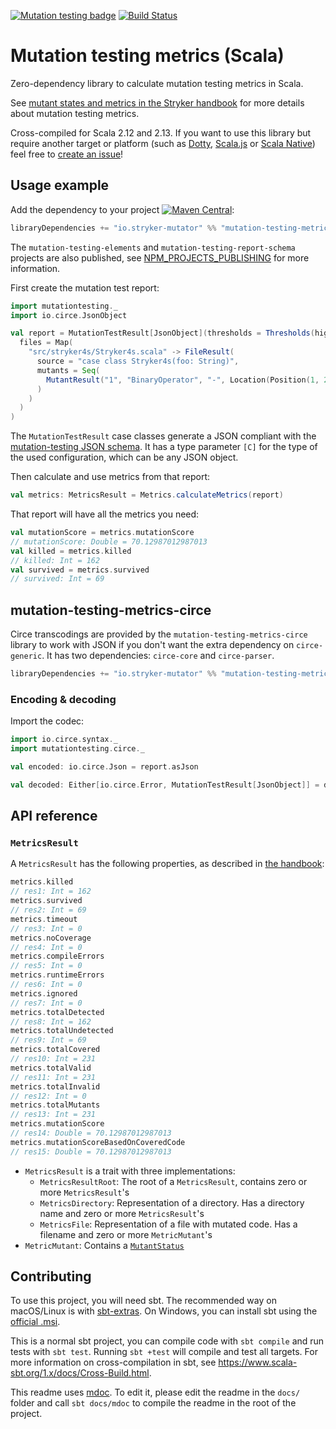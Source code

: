 [![Mutation testing badge](https://img.shields.io/endpoint?style=flat&url=https%3A%2F%2Fbadge-api.stryker-mutator.io%2Fgithub.com%2Fstryker-mutator%2Fmutation-testing-elements%2Fmaster%3Fmodule%3Dmetrics-scala)](https://badge-api.stryker-mutator.io/github.com/stryker-mutator/mutation-testing-elements/master?module=metrics-scala)
[![Build Status](https://github.com/stryker-mutator/mutation-testing-elements/workflows/CI/badge.svg)](https://github.com/stryker-mutator/mutation-testing-elements/actions?query=workflow%3ACI+branch%3Amaster)

# Mutation testing metrics (Scala)

Zero-dependency library to calculate mutation testing metrics in Scala.

See [mutant states and metrics in the Stryker handbook](https://github.com/stryker-mutator/stryker-handbook/blob/master/mutant-states-and-metrics.md#readme) for more details about mutation testing metrics.

Cross-compiled for Scala 2.12 and 2.13. If you want to use this library but require another target or platform (such as [Dotty](https://dotty.epfl.ch/), [Scala.js](http://www.scala-js.org/) or [Scala Native](https://www.scala-native.org/)) feel free to [create an issue](https://github.com/stryker-mutator/mutation-testing-elements/issues/new)!

## Usage example

Add the dependency to your project [![Maven Central](https://img.shields.io/maven-central/v/io.stryker-mutator/mutation-testing-metrics_2.13.svg?label=Maven%20Central&colorB=brightgreen)](https://search.maven.org/artifact/io.stryker-mutator/mutation-testing-metrics_2.13):

```scala
libraryDependencies += "io.stryker-mutator" %% "mutation-testing-metrics" % version
```

The `mutation-testing-elements` and `mutation-testing-report-schema` projects are also published, see [NPM_PROJECTS_PUBLISHING](./NPM_PROJECTS_PUBLISHING.md) for more information.

First create the mutation test report:

```scala
import mutationtesting._
import io.circe.JsonObject

val report = MutationTestResult[JsonObject](thresholds = Thresholds(high = 80, low = 10),
  files = Map(
    "src/stryker4s/Stryker4s.scala" -> FileResult(
      source = "case class Stryker4s(foo: String)",
      mutants = Seq(
        MutantResult("1", "BinaryOperator", "-", Location(Position(1, 2), Position(2, 3)), status = MutantStatus.Killed)
      )
    )
  )
)
```

The `MutationTestResult` case classes generate a JSON compliant with the [mutation-testing JSON schema](https://github.com/stryker-mutator/mutation-testing-elements/blob/master/packages/report-schema/src/mutation-testing-report-schema.json). It has a type parameter `[C]` for the type of the used configuration, which can be any JSON object.

Then calculate and use metrics from that report:

```scala
val metrics: MetricsResult = Metrics.calculateMetrics(report)
```

That report will have all the metrics you need:

```scala
val mutationScore = metrics.mutationScore
// mutationScore: Double = 70.12987012987013
val killed = metrics.killed
// killed: Int = 162
val survived = metrics.survived
// survived: Int = 69
```

## mutation-testing-metrics-circe

Circe transcodings are provided by the `mutation-testing-metrics-circe` library to work with JSON if you don't want the extra dependency on `circe-generic`. It has two dependencies: `circe-core` and `circe-parser`.

```scala
libraryDependencies += "io.stryker-mutator" %% "mutation-testing-metrics-circe" % version
```

### Encoding & decoding

Import the codec:

```scala
import io.circe.syntax._
import mutationtesting.circe._

val encoded: io.circe.Json = report.asJson

val decoded: Either[io.circe.Error, MutationTestResult[JsonObject]] = decode[MutationTestResult[JsonObject]](encoded.toString)
```

## API reference

### `MetricsResult`

A `MetricsResult` has the following properties, as described in [the handbook](https://github.com/stryker-mutator/stryker-handbook/blob/master/mutant-states-and-metrics.md):

```scala
metrics.killed
// res1: Int = 162
metrics.survived
// res2: Int = 69
metrics.timeout
// res3: Int = 0
metrics.noCoverage
// res4: Int = 0
metrics.compileErrors
// res5: Int = 0
metrics.runtimeErrors
// res6: Int = 0
metrics.ignored
// res7: Int = 0
metrics.totalDetected
// res8: Int = 162
metrics.totalUndetected
// res9: Int = 69
metrics.totalCovered
// res10: Int = 231
metrics.totalValid
// res11: Int = 231
metrics.totalInvalid
// res12: Int = 0
metrics.totalMutants
// res13: Int = 231
metrics.mutationScore
// res14: Double = 70.12987012987013
metrics.mutationScoreBasedOnCoveredCode
// res15: Double = 70.12987012987013
```

- `MetricsResult` is a trait with three implementations:
  - `MetricsResultRoot`: The root of a `MetricsResult`, contains zero or more `MetricsResult`'s
  - `MetricsDirectory`: Representation of a directory. Has a directory name and zero or more `MetricsResult`'s
  - `MetricsFile`: Representation of a file with mutated code. Has a filename and zero or more `MetricMutant`'s
- `MetricMutant`: Contains a [`MutantStatus`](https://github.com/stryker-mutator/stryker-handbook/blob/master/mutant-states-and-metrics.md#mutant-states)

## Contributing

To use this project, you will need sbt. The recommended way on macOS/Linux is with [sbt-extras](https://github.com/paulp/sbt-extras). On Windows, you can install sbt using the [official .msi](https://www.scala-sbt.org/download.html).

This is a normal sbt project, you can compile code with `sbt compile` and run tests
with `sbt test`. Running `sbt +test` will compile and test all targets. For more information on cross-compilation in sbt, see <https://www.scala-sbt.org/1.x/docs/Cross-Build.html>.

This readme uses [mdoc](https://scalameta.org/mdoc/). To edit it, please edit the readme in the `docs/` folder and call `sbt docs/mdoc` to compile the readme in the root of the project.
